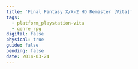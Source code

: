```yaml
---
title: 'Final Fantasy X/X-2 HD Remaster [Vita]'
tags:
  - platform_playstation-vita
  - genre_rpg
digital: false
physical: true
guide: false
pending: false
date: 2014-03-24
---
```

